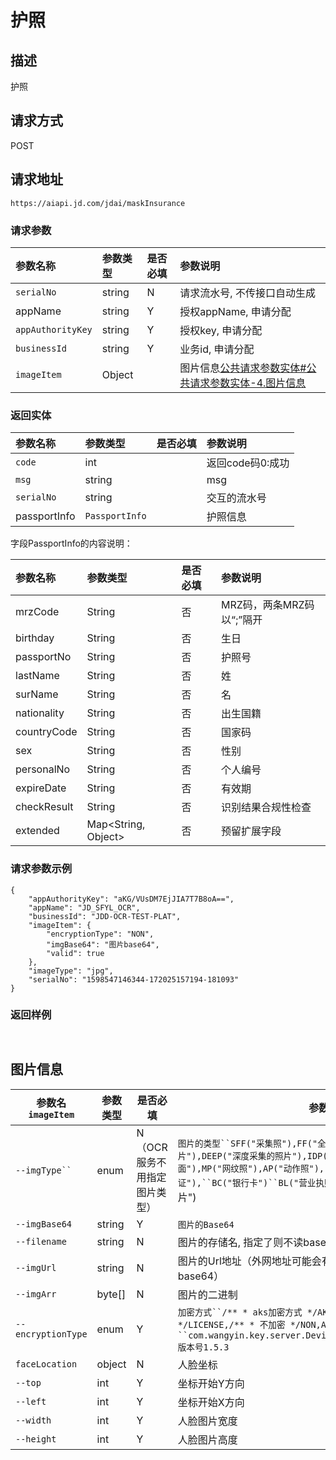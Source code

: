 # 护照


## 描述
护照

## 请求方式

POST

## 请求地址

```apl
https://aiapi.jd.com/jdai/maskInsurance
```

### 请求参数

| 参数名称          | 参数类型 | 是否必填 | 参数说明                                                     |
| :---------------- | :------- | :------- | :----------------------------------------------------------- |
| `serialNo`        | string   | N        | 请求流水号, 不传接口自动生成                                 |
| appName           | string   | Y        | 授权appName, 申请分配                                        |
| `appAuthorityKey` | string   | Y        | 授权key, 申请分配                                            |
| `businessId`      | string   | Y        | 业务id, 申请分配                                             |
| `imageItem`       | Object   |          | 图片信息[公共请求参数实体#公共请求参数实体-4.图片信息](https://cf.jd.com/pages/viewpage.action?pageId=138528176#id-公共请求参数实体-公共请求参数实体-4.图片信息) |

###  返回实体

| 参数名称     | 参数类型       | 是否必填 | 参数说明         |
| :----------- | :------------- | :------- | :--------------- |
| `code`       | int            |          | 返回code码0:成功 |
| `msg`        | string         |          | msg              |
| `serialNo`   | string         |          | 交互的流水号     |
| passportInfo | `PassportInfo` |          | 护照信息         |

字段PassportInfo的内容说明：

| 参数名称    | 参数类型            | 是否必填 | 参数说明                  |
| :---------- | :------------------ | :------- | :------------------------ |
| mrzCode     | String              | 否       | MRZ码，两条MRZ码以“;”隔开 |
| birthday    | String              | 否       | 生日                      |
| passportNo  | String              | 否       | 护照号                    |
| lastName    | String              | 否       | 姓                        |
| surName     | String              | 否       | 名                        |
| nationality | String              | 否       | 出生国籍                  |
| countryCode | String              | 否       | 国家码                    |
| sex         | String              | 否       | 性别                      |
| personalNo  | String              | 否       | 个人编号                  |
| expireDate  | String              | 否       | 有效期                    |
| checkResult | String              | 否       | 识别结果合规性检查        |
| extended    | Map<String, Object> | 否       | 预留扩展字段              |

###  请求参数示例

```
{
    "appAuthorityKey": "aKG/VUsDM7EjJIA7T7B8oA==",
    "appName": "JD_SFYL_OCR",
    "businessId": "JDD-OCR-TEST-PLAT",
    "imageItem": {
        "encryptionType": "NON",
        "imgBase64": "图片base64",
        "valid": true
    },
    "imageType": "jpg",
    "serialNo": "1598547146344-172025157194-181093"
}
```



### 返回样例

```
 
```

## 图片信息



| 参数名`imageItem`  | 参数类型 | 是否必填                     | 参数说明                                                     |
| ------------------ | -------- | ---------------------------- | ------------------------------------------------------------ |
| `--imgType`` `     | enum     | N（OCR服务不用指定图片类型） | `图片的类型``SFF("采集照"),FF("全景采集照"),NIR("双目采集的近红外照片"),DEEP("深度采集的照片"),IDP("身份证正面"),IDN("身份证反面"),MP("网纹照"),AP("动作照"),``VL("行驶证"),``DL("驾驶证"),``BC("银行卡")``BL("营业执照")``LP("车牌")`COM("通用图片") |
| `--imgBase64`      | string   | Y                            | `图片的Base64`                                               |
| `--filename`       | string   | N                            | 图片的存储名, 指定了则不读base64                             |
| `--imgUrl`         | string   | N                            | 图片的Url地址（外网地址可能会有socket连接超时问题，建议传base64） |
| `--imgArr`         | byte[]   | N                            | 图片的二进制                                                 |
| `--encryptionType` | enum     | Y                            | `加密方式``/** * aks加密方式 */AKS,/** * license 加密 */LICENSE,/** * 不加密 */NON,AKS解密方式：``com.wangyin.key.server.DeviceCryptoService#decryptEnvelop  版本号1.5.3` |
| `faceLocation`     | object   | N                            | 人脸坐标                                                     |
| `--top`            | int      | Y                            | 坐标开始Y方向                                                |
| `--left`           | int      | Y                            | 坐标开始X方向                                                |
| `--width`          | int      | Y                            | 人脸图片宽度                                                 |
| `--height`         | int      | Y                            | 人脸图片高度                                                 |

